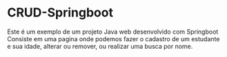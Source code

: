 # CRUD-Springboot
Este é um exemplo de um projeto Java web desenvolvido com Springboot
Consiste em uma pagina onde podemos fazer o cadastro de um estudante e sua idade, alterar ou remover, ou realizar uma busca por nome.


